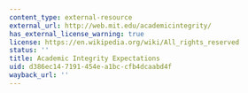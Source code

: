 ```yaml
---
content_type: external-resource
external_url: http://web.mit.edu/academicintegrity/
has_external_license_warning: true
license: https://en.wikipedia.org/wiki/All_rights_reserved
status: ''
title: Academic Integrity Expectations
uid: d386ec14-7191-454e-a1bc-cfb4dcaabd4f
wayback_url: ''
---
```

